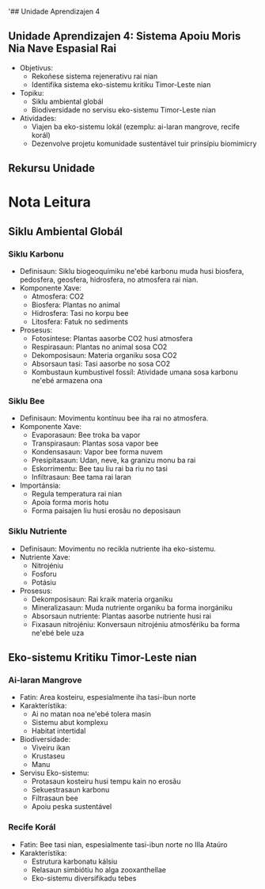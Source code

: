 '## Unidade Aprendizajen 4

## Unidade Aprendizajen 4: Sistema Apoiu Moris Nia Nave Espasial Rai
- Objetivus:
  * Rekoñese sistema rejenerativu rai nian
  * Identifika sistema eko-sistemu kritiku Timor-Leste nian
- Topiku:
  * Siklu ambiental globál
  * Biodiversidade no servisu eko-sistemu Timor-Leste nian
- Atividades:
  * Viajen ba eko-sistemu lokál (ezemplu: ai-laran mangrove, recife korál)
  * Dezenvolve projetu komunidade sustentável tuir prinsípiu biomimicry

## Rekursu Unidade

# Nota Leitura

## Siklu Ambiental Globál

### Siklu Karbonu
- Definisaun: Siklu biogeoquímiku ne'ebé karbonu muda husi biosfera, pedosfera, geosfera, hidrosfera, no atmosfera rai nian.
- Komponente Xave:
  * Atmosfera: CO2
  * Biosfera: Plantas no animal
  * Hidrosfera: Tasi no korpu bee
  * Litosfera: Fatuk no sediments
- Prosesus:
  * Fotosíntese: Plantas aasorbe CO2 husi atmosfera
  * Respirasaun: Plantas no animal sosa CO2
  * Dekomposisaun: Materia organiku sosa CO2
  * Absorsaun tasi: Tasi aasorbe no sosa CO2
  * Kombustaun kumbustivel fossíl: Atividade umana sosa karbonu ne'ebé armazena ona

### Siklu Bee
- Definisaun: Movimentu kontínuu bee iha rai no atmosfera.
- Komponente Xave:
  * Evaporasaun: Bee troka ba vapor
  * Transpirasaun: Plantas sosa vapor bee
  * Kondensasaun: Vapor bee forma nuvem
  * Presipitasaun: Udan, neve, ka granizu monu ba rai
  * Eskorrimentu: Bee tau liu rai ba riu no tasi
  * Infiltrasaun: Bee tama rai laran
- Importánsia:
  * Regula temperatura rai nian
  * Apoia forma moris hotu
  * Forma paisajen liu husi erosãu no deposisaun

### Siklu Nutriente
- Definisaun: Movimentu no recikla nutriente iha eko-sistemu.
- Nutriente Xave:
  * Nitrojéniu
  * Fosforu
  * Potásiu
- Prosesus:
  * Dekomposisaun: Rai kraik materia organiku
  * Mineralizasaun: Muda nutriente organiku ba forma inorgániku
  * Absorsaun nutriente: Plantas aasorbe nutriente husi rai
  * Fixasaun nitrojéniu: Konversaun nitrojéniu atmosfériku ba forma ne'ebé bele uza

## Eko-sistemu Kritiku Timor-Leste nian

### Ai-laran Mangrove
- Fatin: Area kosteiru, espesialmente iha tasi-ibun norte
- Karakterístika:
  * Ai no matan noa ne'ebé tolera masin
  * Sistemu abut komplexu
  * Habitat intertidal
- Biodiversidade:
  * Viveiru ikan
  * Krustaseu
  * Manu
- Servisu Eko-sistemu:
  * Protasaun kosteiru husi tempu kain no erosãu
  * Sekuestrasaun karbonu
  * Filtrasaun bee
  * Apoiu peska sustentável

### Recife Korál
- Fatin: Bee tasi nian, espesialmente tasi-ibun norte no Illa Ataúro
- Karakterístika:
  * Estrutura karbonatu kálsiu
  * Relasaun simbiótiu ho alga zooxanthellae
  * Eko-sistemu diversifikadu tebes